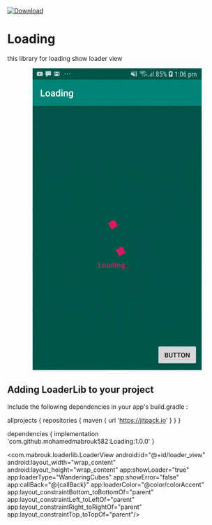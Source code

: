 [ ![Download](https://api.bintray.com/packages/suchox/Android/com.mabrouk.loaderlib/images/download.svg) ](https://bintray.com/suchox/Android/com.mabrouk.loaderlib/_latestVersion)

# Loading
this library for loading show loader view 

<p align="center"><img src="https://github.com/mohamedmabrouk582/Loading/blob/master/screans/demo.gif"></p>


## Adding LoaderLib to your project
Include the following dependencies in your app's build.gradle :

allprojects {
repositories {
      maven { url 'https://jitpack.io' }
}
	}

dependencies {
  implementation 'com.github.mohamedmabrouk582:Loading:1.0.0'
}


<com.mabrouk.loaderlib.LoaderView
            android:id="@+id/loader_view"
            android:layout_width="wrap_content"
            android:layout_height="wrap_content"
            app:showLoader="true"
            app:loaderType="WanderingCubes"
            app:showError="false"
            app:callBack="@{callBack}"
            app:loaderColor="@color/colorAccent"
            app:layout_constraintBottom_toBottomOf="parent"
            app:layout_constraintLeft_toLeftOf="parent"
            app:layout_constraintRight_toRightOf="parent"
            app:layout_constraintTop_toTopOf="parent"/>
